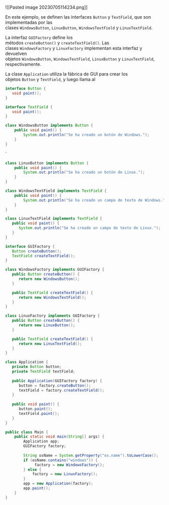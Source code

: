 ![[Pasted image 20230705114234.png]]

En este ejemplo, se definen las interfaces `Button` y `TextField`, que son implementadas por las clases `WindowsButton`, `LinuxButton`, `WindowsTextField` y `LinuxTextField`.

La interfaz `GUIFactory` define los métodos `createButton()` y `createTextField()`. Las clases `WindowsFactory` y `LinuxFactory` implementan esta interfaz y devuelven objetos `WindowsButton`, `WindowsTextField`, `LinuxButton` y `LinuxTextField`, respectivamente.

La clase `Application` utiliza la fábrica de GUI para crear los objetos `Button` y `TextField`, y luego llama al

```java
interface Button {
   void paint();
}
```

```java
interface TextField {
   void paint();
}
```

```java
class WindowsButton implements Button {
	public void paint() {
	    System.out.println("Se ha creado un botón de Windows.");
	}
}
```
`
```java
class LinuxButton implements Button {
	public void paint() {
	    System.out.println("Se ha creado un botón de Linux.");
	}
}
```

```java
class WindowsTextField implements TextField {
	public void paint() {
	    System.out.println("Se ha creado un campo de texto de Windows.");
	}
}

class LinuxTextField implements TextField {
   public void paint() {
      System.out.println("Se ha creado un campo de texto de Linux.");
   }
}

interface GUIFactory {
   Button createButton();
   TextField createTextField();
}

class WindowsFactory implements GUIFactory {
   public Button createButton() {
      return new WindowsButton();
   }

   public TextField createTextField() {
      return new WindowsTextField();
   }
}

class LinuxFactory implements GUIFactory {
   public Button createButton() {
      return new LinuxButton();
   }

   public TextField createTextField() {
      return new LinuxTextField();
   }
}

class Application {
   private Button button;
   private TextField textField;
   
   public Application(GUIFactory factory) {
      button = factory.createButton();
      textField = factory.createTextField();
   }
   
   public void paint() {
      button.paint();
      textField.paint();
   }
}
```

```java
public class Main {
	public static void main(String[] args) {
	    Application app;
	    GUIFactory factory;
	    
	    String osName = System.getProperty("os.name").toLowerCase();
	    if (osName.contains("windows")) {
	         factory = new WindowsFactory();
		} else {
		    factory = new LinuxFactory();
		}
	    app = new Application(factory);
	    app.paint();
	}
}
```